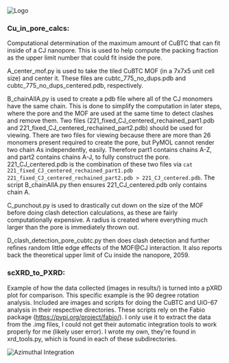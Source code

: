 ![Logo](images/Graphical_Abstract.png "Graphical Abstract")
### Cu_in_pore_calcs: ###
  Computational determination of the maximum amount of CuBTC that can fit inside of a CJ nanopore. This is used to help compute the packing fraction as the upper limit number that could fit inside the pore.
  
  A_center_mof.py is used to take the tiled CuBTC MOF (in a 7x7x5 unit cell size) and center it. These files are cubtc_775_no_dups.pdb and cubtc_775_no_dups_centered.pdb, respectively.
  
  B_chainAllA.py is used to create a pdb file where all of the CJ monomers have the same chain. This is done to simplify the computation in later steps, where the pore and the MOF are used at the same time to detect clashes and remove them. Two files (221_fixed_CJ_centered_rechained_part1.pdb and 221_fixed_CJ_centered_rechained_part2.pdb) should be used for viewing. There are two files for viewing because there are more than 26 monomers present required to create the pore, but PyMOL cannot render two chain As independently, easily. Therefore part1 contains chains A-Z, and part2 contains chains A-J, to fully construct the pore. 221_CJ_centered.pdb is the combination of these two files via `cat 221_fixed_CJ_centered_rechained_part1.pdb 221_fixed_CJ_centered_rechained_part2.pdb > 221_CJ_centered.pdb`. The script B_chainAllA.py then ensures 221_CJ_centered.pdb only contains chain A.
  
  C_punchout.py is used to drastically cut down on the size of the MOF before doing clash detection calculations, as these are fairly computationally expensive. A radius is created where everything much larger than the pore is immediately thrown out.
  
  D_clash_detection_pore_cubtc.py then does clash detection and further refines random little edge effects of the MOF@CJ interaction. It also reports back the theoretical upper limit of Cu inside the nanopore, 2059.

### scXRD_to_PXRD: ###
  Example of how the data collected (images in results/) is turned into a pXRD plot for comparison. This specific example is the 90 degree rotation analysis. Included are images and scripts for doing the CuBTC and UiO-67 analysis in their respective directories. These scripts rely on the Fabio package (https://pypi.org/project/fabio/). I only use it to extract the data from the .img files, I could not get their automatic integration tools to work properly for me (likely user error). I wrote my own, they're found in xrd_tools.py, which is found in each of these subdirectories.

![Azimuthal Integration](images/aziint_compressed.gif "Azimuthal Integration GIF")

